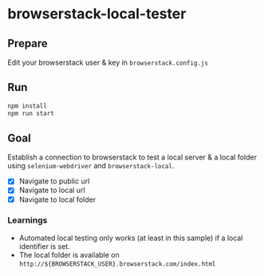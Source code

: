 # browserstack-local-tester

## Prepare
Edit your browserstack user & key in `browserstack.config.js`

## Run
``` bash
npm install
npm run start
```

## Goal
Establish a connection to browserstack to test a local server & a local folder using `selenium-webdriver` and `browserstack-local`.

- [x] Navigate to public url
- [x] Navigate to local url
- [x] Navigate to local folder

### Learnings
- Automated local testing only works (at least in this sample) if a local identifier is set.
- The local folder is available on `http://${BROWSERSTACK_USER}.browserstack.com/index.html`
